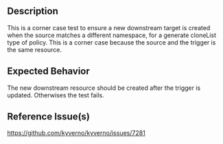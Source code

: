 ## Description

This is a corner case test to ensure a new downstream target is created when the source matches a different namespace, for a generate cloneList type of policy. This is a corner case because the source and the trigger is the same resource.

## Expected Behavior

The new downstream resource should be created after the trigger is updated. Otherwises the test fails.

## Reference Issue(s)

https://github.com/kyverno/kyverno/issues/7281